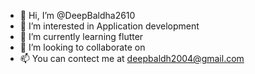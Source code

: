 - 👋 Hi, I’m @DeepBaldha2610
- 👀 I’m interested in Application development
- 🌱 I’m currently learning flutter
- 💞️ I’m looking to collaborate on 
- 📫 You can contect me at deepbaldh2004@gmail.com

<!---
DeepBaldha2610/DeepBaldha2610 is a ✨ special ✨ repository because its `README.md` (this file) appears on your GitHub profile.
You can click the Preview link to take a look at your changes.
--->
